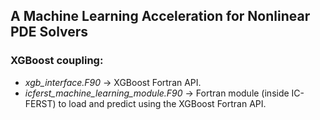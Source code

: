 ## A Machine Learning Acceleration for Nonlinear PDE Solvers

### XGBoost coupling:

- *xgb_interface.F90* -> XGBoost Fortran API.
- *icferst_machine_learning_module.F90* -> Fortran module (inside IC-FERST) to load and predict using the XGBoost Fortran API.




